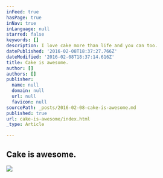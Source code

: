 ```yaml
---
inFeed: true
hasPage: true
inNav: true
inLanguage: null
starred: false
keywords: []
description: I love cake more than life and you can too.
datePublished: '2016-02-08T18:37:27.766Z'
dateModified: '2016-02-08T18:37:14.616Z'
title: Cake is awesome.
author: []
authors: []
publisher:
  name: null
  domain: null
  url: null
  favicon: null
sourcePath: _posts/2016-02-08-cake-is-awesome.md
published: true
url: cake-is-awesome/index.html
_type: Article

---
```

## Cake is awesome.
![](https://the-grid-user-content.s3-us-west-2.amazonaws.com/63302aa9-5f3b-4749-8aa7-e153f4afd674.png)